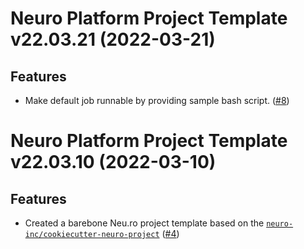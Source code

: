 Neuro Platform Project Template v22.03.21 (2022-03-21)
======================================================


Features
--------


- Make default job runnable by providing sample bash script. ([#8](https://github.com/neuro-inc/cookiecutter-neuro-project-barebone/issues/8))


Neuro Platform Project Template v22.03.10 (2022-03-10)
======================================================


Features
--------


- Created a barebone Neu.ro project template based on the [`neuro-inc/cookiecutter-neuro-project`](https://github.com/neuro-inc/cookiecutter-neuro-project) ([#4](https://github.com/neuro-inc/cookiecutter-neuro-project-barebone/issues/4))
